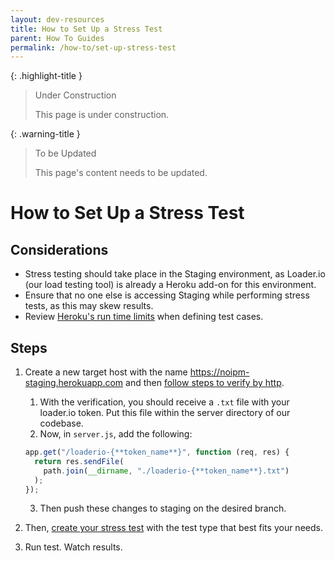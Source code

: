 ```yaml
---
layout: dev-resources
title: How to Set Up a Stress Test
parent: How To Guides
permalink: /how-to/set-up-stress-test
---
```


{: .highlight-title }
> Under Construction
>
> This page is under construction.

{: .warning-title }
> To be Updated
>
> This page's content needs to be updated.

# How to Set Up a Stress Test

## Considerations

- Stress testing should take place in the Staging environment, as Loader.io (our load testing tool) is already a Heroku add-on for this environment.
- Ensure that no one else is accessing Staging while performing stress tests, as this may skew results.
- Review [Heroku's run time limits](https://devcenter.heroku.com/articles/load-testing-guidelines#common-runtime-limits) when defining test cases.

## Steps

1. Create a new target host with the name https://noipm-staging.herokuapp.com and then [follow steps to verify by http](https://support.loader.io/article/20-verifying-an-app#http).

    1. With the verification, you should receive a `.txt` file with your loader.io token. Put this file within the server directory of our codebase.
    2. Now, in `server.js`, add the following:

    ```javascript
    app.get("/loaderio-{**token_name**}", function (req, res) {
      return res.sendFile(
        path.join(__dirname, "./loaderio-{**token_name**}.txt")
      );
    });
    ```

    3. Then push these changes to staging on the desired branch.

    <!-- TODO: Fix nested lists (3. shows a.) -->

2. Then, [create your stress test](https://support.loader.io/article/15-creating-a-test) with the test type that best fits your needs.
3. Run test. Watch results.
